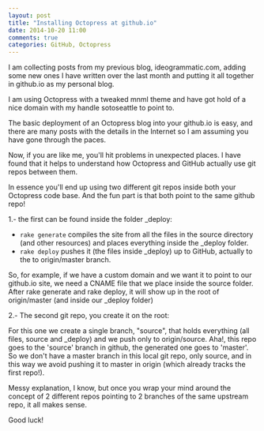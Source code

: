 ```yaml
---
layout: post
title: "Installing Octopress at github.io"
date: 2014-10-20 11:00
comments: true
categories: GitHub, Octopress
---
```


I am collecting posts from my previous blog, ideogrammatic.com, adding some new ones I have written over the last month and putting it all together in github.io as my personal blog.

I am using Octopress with a tweaked mnml theme and have got hold of a nice domain with my handle sotoseattle to point to.

The basic deployment of an Octopress blog into your github.io is easy, and there are many posts with the details in the Internet so I am assuming you have gone through the paces.

Now, if you are like me, you'll hit problems in unexpected places. I have found that it helps to understand how Octopress and GitHub actually use git repos between them.

In essence you'll end up using two different git repos inside both your Octopress code base. And the fun part is that both point to the same github repo!

1.- the first can be found inside the folder _deploy:

* ```rake generate``` compiles the site from all the files in the source directory (and other resources) and places everything inside the _deploy folder.
* ```rake deploy``` pushes it (the files inside _deploy) up to GitHub, actually to the to origin/master branch.

So, for example, if we have a custom domain and we want it to point to our github.io site, we need a CNAME file that we place inside the source folder. After rake generate and rake deploy, it will show up in the root of origin/master (and inside our _deploy folder)

2.- The second git repo, you create it on the root:

For this one we create a single branch, "source", that holds everything (all files, source and _deploy) and we push only to origin/source. Aha!, this repo goes to the 'source' branch in github, the generated one goes to 'master'. So we don't have a master branch in this local git repo, only source, and in this way we avoid pushing it to master in origin (which already tracks the first repo!).

Messy explanation, I know, but once you wrap your mind around the concept of 2 different repos pointing to 2 branches of the same upstream repo, it all makes sense.

Good luck!
